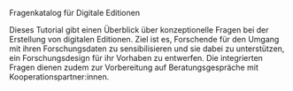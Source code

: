 Fragenkatalog für Digitale Editionen

Dieses Tutorial gibt einen Überblick über konzeptionelle Fragen bei der Erstellung von digitalen Editionen. Ziel ist es, Forschende für den Umgang mit ihren Forschungsdaten zu sensibilisieren und sie dabei zu unterstützen, ein Forschungsdesign für ihr Vorhaben zu entwerfen. Die integrierten Fragen dienen zudem zur Vorbereitung auf Beratungsgespräche mit Kooperationspartner:innen.
